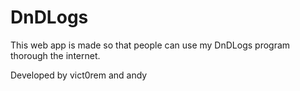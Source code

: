 # DnDLogs
This web app is made so that people can use my DnDLogs program thorough the internet.

Developed by vict0rem and andy
